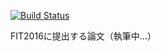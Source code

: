 [![Build Status](https://travis-ci.org/trileg/fit2016-paper.svg?branch=master)](https://travis-ci.org/trileg/fit2016-paper)

FIT2016に提出する論文（執筆中…）
